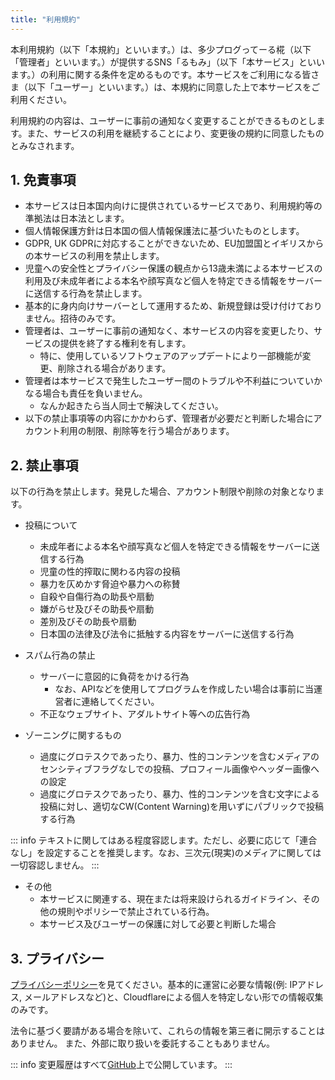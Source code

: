 ```yaml
---
title: "利用規約"
---
```


本利用規約（以下「本規約」といいます。）は、多少プログってーる椛（以下「管理者」といいます。）が提供するSNS「るもみ」（以下「本サービス」といいます。）の利用に関する条件を定めるものです。本サービスをご利用になる皆さま（以下「ユーザー」といいます。）は、本規約に同意した上で本サービスをご利用ください。

利用規約の内容は、ユーザーに事前の通知なく変更することができるものとします。また、サービスの利用を継続することにより、変更後の規約に同意したものとみなされます。

## 1. 免責事項

- 本サービスは日本国内向けに提供されているサービスであり、利用規約等の準拠法は日本法とします。
- 個人情報保護方針は日本国の個人情報保護法に基づいたものとします。
- GDPR, UK GDPRに対応することができないため、EU加盟国とイギリスからの本サービスの利用を禁止します。
- 児童への安全性とプライバシー保護の観点から13歳未満による本サービスの利用及び未成年者による本名や顔写真など個人を特定できる情報をサーバーに送信する行為を禁止します。
- 基本的に身内向けサーバーとして運用するため、新規登録は受け付けておりません。招待のみです。
- 管理者は、ユーザーに事前の通知なく、本サービスの内容を変更したり、サービスの提供を終了する権利を有します。
  - 特に、使用しているソフトウェアのアップデートにより一部機能が変更、削除される場合があります。
- 管理者は本サービスで発生したユーザー間のトラブルや不利益についていかなる場合も責任を負いません。
  - なんか起きたら当人同士で解決してください。
- 以下の禁止事項等の内容にかかわらず、管理者が必要だと判断した場合にアカウント利用の制限、削除等を行う場合があります。

## 2. 禁止事項

以下の行為を禁止します。発見した場合、アカウント制限や削除の対象となります。

- 投稿について
  - 未成年者による本名や顔写真など個人を特定できる情報をサーバーに送信する行為
  - 児童の性的搾取に関わる内容の投稿
  - 暴力を仄めかす脅迫や暴力への称賛
  - 自殺や自傷行為の助長や扇動
  - 嫌がらせ及びその助長や扇動
  - 差別及びその助長や扇動
  - 日本国の法律及び法令に抵触する内容をサーバーに送信する行為

- スパム行為の禁止
  - サーバーに意図的に負荷をかける行為
    - なお、APIなどを使用してプログラムを作成したい場合は事前に当運営者に連絡してください。
  - 不正なウェブサイト、アダルトサイト等への広告行為

- ゾーニングに関するもの
  - 過度にグロテスクであったり、暴力、性的コンテンツを含むメディアのセンシティブフラグなしでの投稿、プロフィール画像やヘッダー画像への設定
  - 過度にグロテスクであったり、暴力、性的コンテンツを含む文字による投稿に対し、適切なCW(Content Warning)を用いずにパブリックで投稿する行為

::: info
テキストに関してはある程度容認します。ただし、必要に応じて「連合なし」を設定することを推奨します。なお、三次元(現実)のメディアに関しては一切容認しません。
:::

- その他
  - 本サービスに関連する、現在または将来設けられるガイドライン、その他の規則やポリシーで禁止されている行為。
  - 本サービス及びユーザーの保護に対して必要と判断した場合

## 3. プライバシー

[プライバシーポリシー](./privacy-policy.md)を見てください。基本的に運営に必要な情報(例: IPアドレス, メールアドレスなど)と、Cloudflareによる個人を特定しない形での情報収集のみです。

法令に基づく要請がある場合を除いて、これらの情報を第三者に開示することはありません。 また、外部に取り扱いを委託することもありません。

::: info
変更履歴はすべて[GitHub](https://github.com/momizi06/rumomi_docs)上で公開しています。
:::
